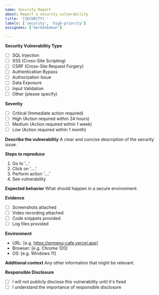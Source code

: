 ```yaml
---
name: Security Report
about: Report a security vulnerability
title: '[SECURITY] '
labels: ['security', 'high-priority']
assignees: ['berdanbakan']

---
```


**Security Vulnerability Type**
- [ ] SQL Injection
- [ ] XSS (Cross-Site Scripting)
- [ ] CSRF (Cross-Site Request Forgery)
- [ ] Authentication Bypass
- [ ] Authorization Issue
- [ ] Data Exposure
- [ ] Input Validation
- [ ] Other (please specify)

**Severity**
- [ ] Critical (Immediate action required)
- [ ] High (Action required within 24 hours)
- [ ] Medium (Action required within 1 week)
- [ ] Low (Action required within 1 month)

**Describe the vulnerability**
A clear and concise description of the security issue.

**Steps to reproduce**
1. Go to '...'
2. Click on '....'
3. Perform action '....'
4. See vulnerability

**Expected behavior**
What should happen in a secure environment.

**Evidence**
- [ ] Screenshots attached
- [ ] Video recording attached
- [ ] Code snippets provided
- [ ] Log files provided

**Environment**
- URL: [e.g. https://qrmenu-cafe.vercel.app]
- Browser: [e.g. Chrome 120]
- OS: [e.g. Windows 11]

**Additional context**
Any other information that might be relevant.

**Responsible Disclosure**
- [ ] I will not publicly disclose this vulnerability until it's fixed
- [ ] I understand the importance of responsible disclosure 